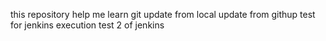 this repository help me learn git
update from local
update from githup
test for jenkins execution
test 2 of jenkins
